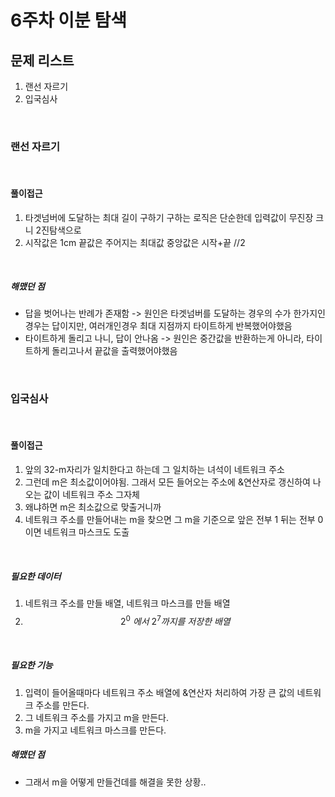 # 6주차 이분 탐색

## 문제 리스트 

1. 랜선 자르기
2. 입국심사

<br>

### 랜선 자르기

<br>

#### 풀이접근
1. 타겟넘버에 도달하는 최대 길이 구하기 구하는 로직은 단순한데 입력값이 무진장 크니 2진탐색으로
2. 시작값은 1cm 끝값은 주어지는 최대값 중앙값은 시작+끝 //2

<br>


##### 해맸던 점
- 답을 벗어나는 반례가 존재함 -> 원인은 타겟넘버를 도달하는 경우의 수가 한가지인 경우는 답이지만, 여러개인경우 최대 지점까지 타이트하게 반복했어야했음
- 타이트하게 돌리고 나니, 답이 안나옴 -> 원인은 중간값을 반환하는게 아니라, 타이트하게 돌리고나서 끝값을 출력했어야했음

<br>

### 입국심사

<br>

#### 풀이접근
1. 앞의 32-m자리가 일치한다고 하는데 그 일치하는 녀석이 네트워크 주소
2. 그런데 m은 최소값이어야됨. 그래서 모든 들어오는 주소에 &연산자로 갱신하여 나오는 값이 네트워크 주소 그자체
3. 왜냐하면 m은 최소값으로 맞출거니까 
4. 네트워크 주소를 만들어내는 m을 찾으면 그 m을 기준으로 앞은 전부 1 뒤는 전부 0이면 네트워크 마스크도 도출

<br>

##### 필요한 데이터
1. 네트워크 주소를 만들 배열, 네트워크 마스크를 만들 배열
2. $$ 2^{0}~에서 ~ 2^{7}까지를~ 저장한~ 배열$$

<br>

##### 필요한 기능
1. 입력이 들어올때마다 네트워크 주소 배열에 &연산자 처리하여 가장 큰 값의 네트워크 주소를 만든다.
2. 그 네트워크 주소를 가지고 m을 만든다.
3. m을 가지고 네트워크 마스크를 만든다.
   
##### 해맸던 점
- 그래서 m을 어떻게 만들건데를 해결을 못한 상황..
